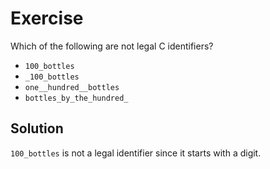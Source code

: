 # Exercise

Which of the following are not legal C identifiers?

- `100_bottles`
- `_100_bottles`
- `one__hundred__bottles`
- `bottles_by_the_hundred_`

## Solution

`100_bottles` is not a legal identifier since it starts with a digit.
